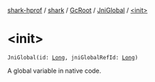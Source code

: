 [shark-hprof](../../../index.md) / [shark](../../index.md) / [GcRoot](../index.md) / [JniGlobal](index.md) / [&lt;init&gt;](./-init-.md)

# &lt;init&gt;

`JniGlobal(id: `[`Long`](https://kotlinlang.org/api/latest/jvm/stdlib/kotlin/-long/index.html)`, jniGlobalRefId: `[`Long`](https://kotlinlang.org/api/latest/jvm/stdlib/kotlin/-long/index.html)`)`

A global variable in native code.

